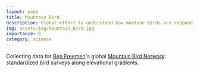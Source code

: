 ```yaml
---
layout: page
title: Mountain Bird
description: Global effort to understand how montane birds are responding to climate change.
img: assets/img/mountain_bird.jpg
importance: 6
category: science
---
```


Collecting data for [Ben Freemen](https://benjamingfreeman.com/)'s global [Mountain Bird Network](https://benjamingfreeman.com/): standardized bird surveys along elevational gradients.